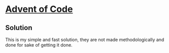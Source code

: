 # [Advent of Code](https://adventofcode.com/)

## Solution

This is my simple and fast solution, they are not made methodologically and done for sake of getting it done.
